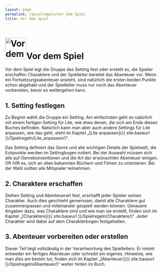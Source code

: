 ```yaml
---
layout: page
permalink: /Spielregeln/Vor_dem_Spiel
title: Vor dem Spiel
---
```


<h1><img alt="Vor dem Spiel" height="70" src="{{ site.baseurl }}/assets/images/icons/vordemspiel.png" width="70" />Vor dem Spiel</h1>

Vor dem Spiel legt die Gruppe das Setting fest oder erstellt es, die Spieler erschaffen Charaktere und der Spielleiter bereitet das Abenteuer vor. Wenn ein Fortsetzungsabenteuer ansteht, sind natürlich die ersten beiden Punkte schon abgehakt und der Spielleiter muss nur noch das Abenteuer vorbereiten, bevor es weitergehen kann.

## 1. Setting festlegen

Zu Beginn wählt die Gruppe ein Setting. Am einfachsten geht es natürlich mit einem fertigen Setting für Lite, wie etwa denen, die sich am Ende dieses Buches befinden. Natürlich kann man aber auch andere Settings für Lite anpassen, wie das geht, steht im Kapitel &bdquo;[Lite anpassen]({{ site.baseurl }}/Spielregeln/Lite_anpassen/)&ldquo;.

Das Setting definiert das Genre und alle wichtigen Details der Spielwelt, die Eckpunkte werden im Settingbogen notiert. Bei der Auswahl müssen sich alle auf Genrekonventionen und die Art der erwünschten Abenteuer einigen. Oft hilft es, sich an allen bekannten Büchern und Filmen zu orientieren. Bei der Wahl sollten alle Mitspieler teilnehmen.

## 2. Charaktere erschaffen

Stehen Setting und Abenteuerart fest, erschafft jeder Spieler seinen Charakter. Auch dies geschieht gemeinsam, damit alle Charaktere gut zusammenpassen und miteinander gespielt werden können. Genauere Angaben dazu, was Charaktere sind und wie man sie erstellt, finden sich im Kapitel &bdquo;[Charaktere]({{ site.baseurl }}/Spielregeln/Charaktere/)&ldquo;. Jeder Charakter wird dabei auf dem Charakterbogen festgehalten.

## 3. Abenteuer vorbereiten oder erstellen

Dieser Teil liegt vollständig in der Verantwortung des Spielleiters. Er nimmt entweder ein fertiges Abenteuer oder schreibt ein eigenes. Hinweise, wie man dies am besten tut, finden sich im Kapitel &bdquo;[Abenteuer]({{ site.baseurl }}/Spielregeln/Abenteuer/)&ldquo; weiter hinten im Buch.

